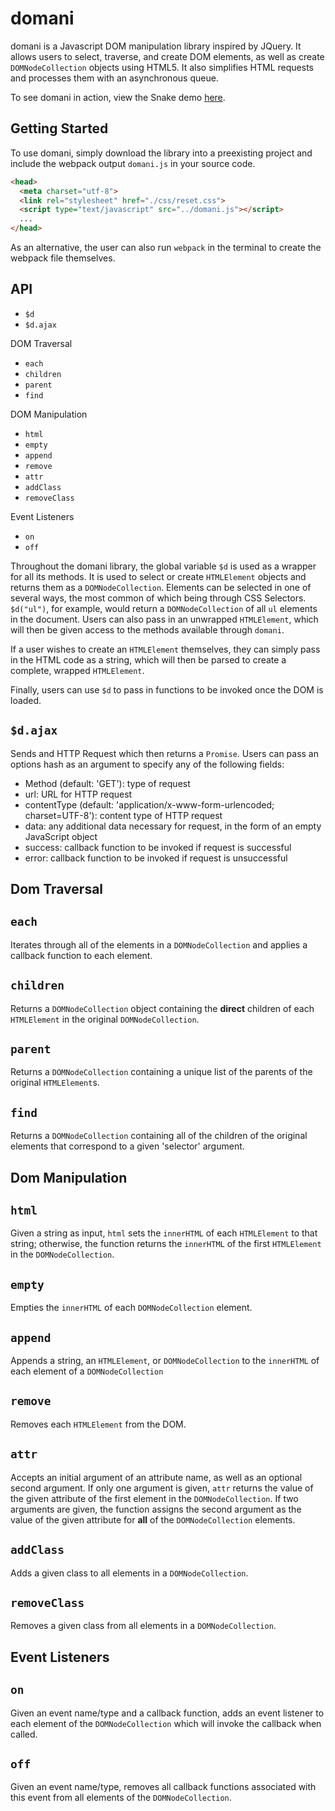 # domani

domani is a Javascript DOM manipulation library inspired by JQuery. It allows users to select, traverse, and create DOM elements, as well as create `DOMNodeCollection` objects using HTML5. It also simplifies HTML requests and processes them with an asynchronous queue.

To see domani in action, view the Snake demo [here](http://will-watkins.com/snake/).

## Getting Started

To use domani, simply download the library into a preexisting project and include the webpack output `domani.js` in your source code.

```html
<head>
  <meta charset="utf-8">
  <link rel="stylesheet" href="./css/reset.css">
  <script type="text/javascript" src="../domani.js"></script>
  ...
</head>
```

As an alternative, the user can also run `webpack` in the terminal to create the webpack file themselves.

## API

* `$d`
* `$d.ajax`

DOM Traversal

* `each`
* `children`
* `parent`
* `find`

DOM Manipulation

* `html`
* `empty`
* `append`
* `remove`
* `attr`
* `addClass`
* `removeClass`

Event Listeners

* `on`
* `off`

Throughout the domani library, the global variable `$d` is used as a wrapper for all its methods. It is used to select or create `HTMLElement` objects and returns them as a `DOMNodeCollection`. Elements can be selected in one of several ways, the most common of which being through CSS Selectors. `$d("ul")`, for example, would return a `DOMNodeCollection` of all `ul` elements in the document. Users can also pass in an unwrapped `HTMLElement`, which will then be given access to the methods available through `domani`.

If a user wishes to create an `HTMLElement` themselves, they can simply pass in the HTML code as a string, which will then be parsed to create a complete, wrapped `HTMLElement`.

Finally, users can use `$d` to pass in functions to be invoked once the DOM is loaded.

## `$d.ajax`

Sends and HTTP Request which then returns a `Promise`. Users can pass an options hash as an argument to specify any of the following fields:
  * Method (default: 'GET'): type of request
  * url: URL for HTTP request
  * contentType (default: 'application/x-www-form-urlencoded; charset=UTF-8'): content type of HTTP request
  * data: any additional data necessary for request, in the form of an empty JavaScript object
  * success: callback function to be invoked if request is successful
  * error: callback function to be invoked if request is unsuccessful

## Dom Traversal

## `each`

Iterates through all of the elements in a `DOMNodeCollection` and applies a callback function to each element.

## `children`

Returns a `DOMNodeCollection` object containing the **direct** children of each `HTMLElement` in the original `DOMNodeCollection`.

## `parent`

Returns a `DOMNodeCollection` containing a unique list of the parents of the original `HTMLElement`s.

## `find`

Returns a `DOMNodeCollection` containing all of the children of the original elements that correspond to a given 'selector' argument.

## Dom Manipulation

## `html`

Given a string as input, `html` sets the `innerHTML` of each `HTMLElement` to that string; otherwise, the function returns the `innerHTML` of the first `HTMLElement` in the `DOMNodeCollection`.

## `empty`

Empties the `innerHTML` of each `DOMNodeCollection` element.

## `append`

Appends a string, an `HTMLElement`, or `DOMNodeCollection` to the `innerHTML` of each element of a `DOMNodeCollection`

## `remove`

Removes each `HTMLElement` from the DOM.

## `attr`

Accepts an initial argument of an attribute name, as well as an optional second argument. If only one argument is given, `attr` returns the value of the given attribute of the first element in the `DOMNodeCollection`. If two arguments are given, the function assigns the second argument as the value of the given attribute for **all** of the `DOMNodeCollection` elements.

## `addClass`

Adds a given class to all elements in a `DOMNodeCollection`.

## `removeClass`

Removes a given class from all elements in a `DOMNodeCollection`.

## Event Listeners

## `on`

Given an event name/type and a callback function, adds an event listener to each element of the `DOMNodeCollection` which will invoke the callback when called.

## `off`

Given an event name/type, removes all callback functions associated with this event from all elements of the `DOMNodeCollection`.
